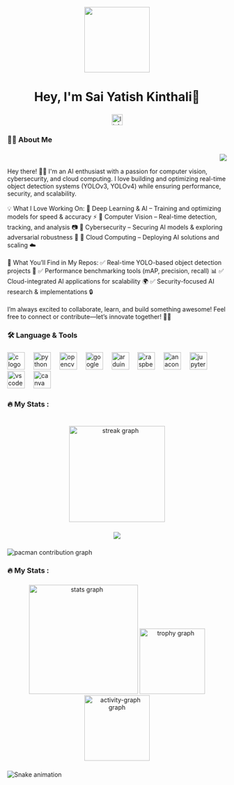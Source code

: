 <br clear="both">

<div align="center">
  <img height="150" src="http://img.freepik.com/premium-vector/little-boy-walking-ground-vector-illustration_642458-327.jpg?w=740"  />
</div>

###

<h1 align="center">Hey, I'm Sai Yatish Kinthali👋</h1>

###

<div align="center">
  <a href="(https://www.linkedin.com/in/saiyatishkinthali )" target="_blank">
    <img src="https://img.shields.io/static/v1?message=LinkedIn&logo=linkedin&label=&color=0077B5&logoColor=white&labelColor=&style=for-the-badge" height="25" alt="linkedin logo"  />
  </a>
</div>

###

<h3 align="left">👩‍💻  About Me</h3>

###

<img align="right" src="https://visitor-badge.laobi.icu/badge?page_id=Saiyatishk2k1.Saiyatishk2k1&left_color=black&right_color=deepskyblue&left_text=Fellows"  />

###

<br clear="both">

<p align="left">Hey there! 👋🚀 I'm an AI enthusiast with a passion for computer vision, cybersecurity, and cloud computing. I love building and optimizing real-time object detection systems (YOLOv3, YOLOv4) while ensuring performance, security, and scalability.<br><br>💡 What I Love Working On: 🔹 Deep Learning & AI – Training and optimizing models for speed & accuracy ⚡ 🔹 Computer Vision – Real-time detection, tracking, and analysis 📷 🔹 Cybersecurity – Securing AI models & exploring adversarial robustness 🔐 🔹 Cloud Computing – Deploying AI solutions and scaling ☁️<br><br>📌 What You’ll Find in My Repos: ✅ Real-time YOLO-based object detection projects 🚀 ✅ Performance benchmarking tools (mAP, precision, recall) 📊 ✅ Cloud-integrated AI applications for scalability 🌍 ✅ Security-focused AI research & implementations 🔒<br><br>I’m always excited to collaborate, learn, and build something awesome! Feel free to connect or contribute—let’s innovate together! 🤝💡</p>

###

<h3 align="left">🛠 Language & Tools</h3>

###

<div align="left">
  <img src="https://cdn.jsdelivr.net/gh/devicons/devicon/icons/c/c-original.svg" height="40" alt="c logo"  />
  <img width="12" />
  <img src="https://cdn.jsdelivr.net/gh/devicons/devicon/icons/python/python-original.svg" height="40" alt="python logo"  />
  <img width="12" />
  <img src="https://cdn.jsdelivr.net/gh/devicons/devicon/icons/opencv/opencv-original.svg" height="40" alt="opencv logo"  />
  <img width="12" />
  <img src="https://cdn.jsdelivr.net/gh/devicons/devicon/icons/googlecloud/googlecloud-original.svg" height="40" alt="googlecloud logo"  />
  <img width="12" />
  <img src="https://cdn.jsdelivr.net/gh/devicons/devicon/icons/arduino/arduino-original.svg" height="40" alt="arduino logo"  />
  <img width="12" />
  <img src="https://cdn.jsdelivr.net/gh/devicons/devicon/icons/raspberrypi/raspberrypi-original.svg" height="40" alt="raspberrypi logo"  />
  <img width="12" />
  <img src="https://cdn.jsdelivr.net/gh/devicons/devicon/icons/anaconda/anaconda-original.svg" height="40" alt="anaconda logo"  />
  <img width="12" />
  <img src="https://cdn.jsdelivr.net/gh/devicons/devicon/icons/jupyter/jupyter-original.svg" height="40" alt="jupyter logo"  />
  <img width="12" />
  <img src="https://cdn.jsdelivr.net/gh/devicons/devicon/icons/vscode/vscode-original.svg" height="40" alt="vscode logo"  />
  <img width="12" />
  <img src="https://cdn.jsdelivr.net/gh/devicons/devicon/icons/canva/canva-original.svg" height="40" alt="canva logo"  />
</div>

###

<h3 align="left">🔥   My Stats :</h3>

###

<br clear="both">

<div align="center">
  <img src="https://streak-stats.demolab.com?user=Saiyatishk2k1&locale=en&mode=daily&theme=dark&hide_border=false&border_radius=5&order=3" height="220" alt="streak graph"  />
</div>

###

<div align="center">
  <img src="https://profile-counter.glitch.me/Saiyatishk2k1/count.svg?"  />
</div>

###

<picture>
  <source media="(prefers-color-scheme: dark)" srcset="https://raw.githubusercontent.com/Saiyatishk2k1/Saiyatishk2k1/output/pacman-contribution-graph-dark.svg">
  <source media="(prefers-color-scheme: light)" srcset="https://raw.githubusercontent.com/Saiyatishk2k1/Saiyatishk2k1/output/pacman-contribution-graph.svg">
  <img alt="pacman contribution graph" src="https://raw.githubusercontent.com/Saiyatishk2k1/Saiyatishk2k1/output/pacman-contribution-graph.svg">
</picture>

<h3 align="left">🔥 My Stats :</h3>

###

<div align="center">
 <img src="https://github-readme-stats.vercel.app/api?username=Saiyatishk2k1&hide_title=false&hide_rank=false&show_icons=true&include_all_commits=true&count_private=true&disable_animations=false&theme=dracula&locale=en&hide_border=false&order=1" height="250" alt="stats graph" />
 <img src="https://github-profile-trophy.vercel.app?username=Saiyatishk2k1&theme=radical" height="150" alt="trophy graph" />
 <img src="https://github-readme-activity-graph.vercel.app/graph?username=Saiyatishk2k1&" height="150" alt="activity-graph graph" />
</div>

###



<img src="https://raw.githubusercontent.com/Saiyatishk2k1/Saiyatishk2k1/output/snake.svg" alt="Snake animation" />

###
